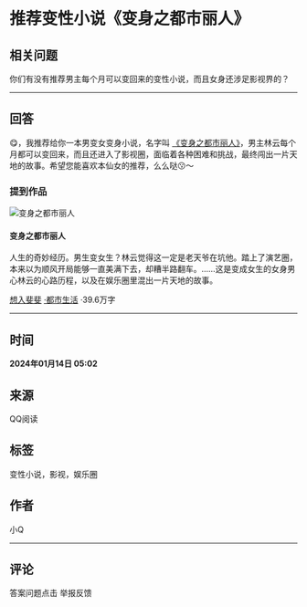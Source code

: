 # 推荐变性小说《变身之都市丽人》

## 相关问题
你们有没有推荐男主每个月可以变回来的变性小说，而且女身还涉足影视界的？

---

## 回答
😋，我推荐给你一本男变女变身小说，名字叫 [《变身之都市丽人》](//book.qq.com/book-detail/20712625)，男主林云每个月都可以变回来，而且还进入了影视圈，面临着各种困难和挑战，最终闯出一片天地的故事。希望您能喜欢本仙女的推荐，么么哒😗～

### 提到作品
![变身之都市丽人](https://wfqqreader-1252317822.image.myqcloud.com/cover/625/20712625/b_20712625.webp)

#### 变身之都市丽人

人生的奇妙经历。男生变女生？林云觉得这一定是老天爷在坑他。踏上了演艺圈，本来以为顺风开局能够一直美满下去，却糟半路翻车。……这是变成女生的女身男心林云的心路历程，以及在娱乐圈里混出一片天地的故事。

[想入斐斐](//book.qq.com/book-writer/3004878301540101) [·都市生活](//book.qq.com/book-cate/20019-20020-0-0-0-0-0-1) ·39.6万字

---

## 时间
**2024年01月14日 05:02**

## 来源
QQ阅读

## 标签
变性小说，影视，娱乐圈

## 作者
小Q

---

## 评论
答案问题点击 举报反馈